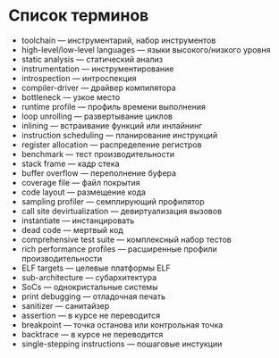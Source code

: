 # Список терминов

- toolchain — инструментарий, набор инструментов
- high-level/low-level languages — языки высокого/низкого уровня
- static analysis — статический анализ
- instrumentation — инструментирование
- introspection — интроспекция
- compiler-driver ­— драйвер компилятора
- bottleneck — узкое место
- runtime profile — профиль времени выполнения
- loop unrolling — развертывание циклов
- inlining — встраивание функций или инлайнинг
- instruction scheduling — планирование инструкций
- register allocation — распределение регистров
- benchmark — тест производительности
- stack frame — кадр стека
- buffer overflow —  переполнение буфера
- coverage file — файл покрытия
- code layout — размещение кода
- sampling profiler — семплирующий профилятор
- call site devirtualization — девиртуализация вызовов
- instantiate — инстанцировать
- dead code — мертвый код
- comprehensive test suite — комплексный набор тестов
- rich performance profiles — расширенные профили производительности
- ELF targets — целевые платформы ELF
- sub-architecture — субархитектура
- SoCs — однокристальные системы
- print debugging — отладочная печать
- sanitizer — санитайзер
- assertion — в курсе не переводится
- breakpoint — точка останова или контрольная точка
- backtrace — в курсе не переводится
- single-stepping instructions — пошаговые инстукции
